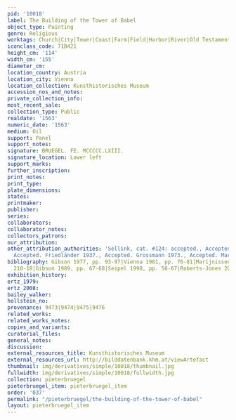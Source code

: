```yaml
---
pid: '10018'
label: The Building of the Tower of Babel
object_type: Painting
genre: Religious
worktags: Church|City|Tower|Coast|Farm|Field|Harbor|River|Old Testament|Boat
iconclass_code: 71B421
height_cm: '114'
width_cm: '155'
diameter_cm:
location_country: Austria
location_city: Vienna
location_collection: Kunsthistorisches Museum
accession_nos_and_notes:
private_collection_info:
most_recent_sale:
collection_type: Public
realdate: '1563'
numeric_date: '1563'
medium: Oil
support: Panel
support_notes:
signature: BRUEGEL. FE. MCCCCC.LXIII.
signature_location: Lower left
support_marks:
further_inscription:
print_notes:
print_type:
plate_dimensions:
states:
printmaker:
publisher:
series:
collaborators:
collaborator_notes:
collectors_patrons:
our_attribution:
other_attribution_authorities: 'Sellink, cat. #124: accepted., Accepted. Tolnay 1935.,
  Accepted. Friedländer 1937., Accepted. Grossmann 1973., Accepted. Marijnissen 1988.'
bibliography: Gibson 1977, pp. 93-97|Vienna 1981, pp. 76-81|Marijnissen 1988, pp.
  210-18|Gibson 1989, pp. 67-68|Seipel 1998, pp. 56-67|Roberts-Jones 2002, pp. 242-51
exhibition_history:
ertz_1979:
ertz_2008:
bailey_walker:
hollstein_no:
provenance: 9473|9474|9475|9476
related_works:
related_works_notes:
copies_and_variants:
curatorial_files:
general_notes:
discussion:
external_resources_title: Kunsthistorisches Museum
external_resources_url: http://bilddatenbank.khm.at/viewArtefact
thumbnail: img/derivatives/simple/10018/thumbnail.jpg
fullwidth: img/derivatives/simple/10018/fullwidth.jpg
collection: pieterbruegel
pieterbruegel_item: pieterbruegel_item
order: '037'
permalink: "/pieterbruegel/the-building-of-the-tower-of-babel"
layout: pieterbruegel_item
---
```

